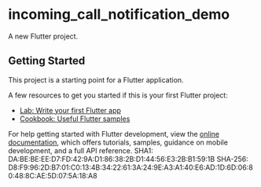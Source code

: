 # incoming_call_notification_demo

A new Flutter project.

## Getting Started

This project is a starting point for a Flutter application.

A few resources to get you started if this is your first Flutter project:

- [Lab: Write your first Flutter app](https://docs.flutter.dev/get-started/codelab)
- [Cookbook: Useful Flutter samples](https://docs.flutter.dev/cookbook)

For help getting started with Flutter development, view the
[online documentation](https://docs.flutter.dev/), which offers tutorials,
samples, guidance on mobile development, and a full API reference.
SHA1: DA:BE:BE:EE:D7:FD:42:9A:D1:86:38:2B:D1:44:56:E3:2B:B1:59:1B
SHA-256: D8:F9:96:2D:B7:01:C0:13:4B:34:22:61:3A:24:9E:A3:A1:40:E6:AD:1D:6D:06:80:48:8C:AE:5D:07:5A:18:A8
